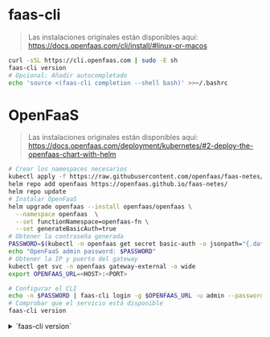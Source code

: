 # faas-cli

> Las instalaciones originales están disponibles aquí:
> https://docs.openfaas.com/cli/install/#linux-or-macos

```sh
curl -sSL https://cli.openfaas.com | sudo -E sh
faas-cli version
# Opcional: Añadir autocompletado
echo 'source <(faas-cli completion --shell bash)' >>~/.bashrc
```

# OpenFaaS

> Las instalaciones originales están disponibles aquí:
> https://docs.openfaas.com/deployment/kubernetes/#2-deploy-the-openfaas-chart-with-helm

```sh
# Crear los namespaces necesarios
kubectl apply -f https://raw.githubusercontent.com/openfaas/faas-netes/master/namespaces.yml
helm repo add openfaas https://openfaas.github.io/faas-netes/
helm repo update
# Instalar OpenFaaS
helm upgrade openfaas --install openfaas/openfaas \
  --namespace openfaas  \
  --set functionNamespace=openfaas-fn \
  --set generateBasicAuth=true
# Obtener la contraseña generada
PASSWORD=$(kubectl -n openfaas get secret basic-auth -o jsonpath="{.data.basic-auth-password}" | base64 --decode) && \
echo "OpenFaaS admin password: $PASSWORD"
# Obtener la IP y puerto del gateway
kubectl get svc -n openfaas gateway-external -o wide
export OPENFAAS_URL=<HOST>:<PORT>

# Configurar el CLI
echo -n $PASSWORD | faas-cli login -g $OPENFAAS_URL -u admin --password-stdin
# Comprobar que el servicio está disponible
faas-cli version
```

<details>
<summary>`faas-cli version`</summary>

```txt
  ___                   _____           ____
 / _ \ _ __   ___ _ __ |  ___|_ _  __ _/ ___|
| | | | '_ \ / _ \ '_ \| |_ / _` |/ _` \___ \
| |_| | |_) |  __/ | | |  _| (_| | (_| |___) |
 \___/| .__/ \___|_| |_|_|  \__,_|\__,_|____/
      |_|

CLI:
 commit:  0074051aeb837f5f160ee8736341460468b5c190
 version: 0.15.4

Gateway
 uri:     http://node1:31112
 version: 0.25.2
 sha:     bc2eeff4678407583faec982c1c7d1da915dd60c


Provider
 name:          faas-netes
 orchestration: kubernetes
 version:       0.15.4
 sha:           330ac2a6d2e0db392a673b7fac97320d3e788139
```

</details>
